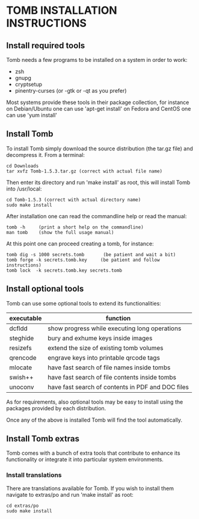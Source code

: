 
# TOMB INSTALLATION INSTRUCTIONS

## Install required tools

Tomb needs a few programs to be installed on a system in order to work:

 * zsh
 * gnupg
 * cryptsetup
 * pinentry-curses (or -gtk or -qt as you prefer)

Most systems provide these tools in their package collection,
for instance on Debian/Ubuntu one can use 'apt-get install'
on Fedora and CentOS one can use 'yum install'

## Install Tomb

To install Tomb simply download the source distribution (the tar.gz file)
and decompress it. From a terminal:

    cd Downloads
    tar xvfz Tomb-1.5.3.tar.gz (correct with actual file name)

Then enter its directory and run 'make install' as root, this will install
Tomb into /usr/local:

    cd Tomb-1.5.3 (correct with actual directory name)
    sudo make install

After installation one can read the commandline help or read the manual:

    tomb -h     (print a short help on the commandline)
    man tomb    (show the full usage manual)

At this point one can proceed creating a tomb, for instance:

    tomb dig -s 1000 secrets.tomb       (be patient and wait a bit)
    tomb forge -k secrets.tomb.key     (be patient and follow instructions)
    tomb lock  -k secrets.tomb.key secrets.tomb

## Install optional tools

Tomb can use some optional tools to extend its functionalities:

executable | function
---------- | ---------------------------------------------------
  dcfldd   | show progress while executing long operations
  steghide | bury and exhume keys inside images
  resizefs | extend the size of existing tomb volumes
  qrencode | engrave keys into printable qrcode tags
  mlocate  | have fast search of file names inside tombs
  swish++  | have fast search of file contents inside tombs
  unoconv  | have fast search of contents in PDF and DOC files

As for requirements, also optional tools may be easy to install using
the packages provided by each distribution.

Once any of the above is installed Tomb will find the tool automatically.

## Install Tomb extras

Tomb comes with a bunch of extra tools that contribute to enhance its
functionality or integrate it into particular system environments.

### Install translations

There are translations available for Tomb. If you wish to install them
navigate to extras/po and run 'make install' as root:

    cd extras/po
    sudo make install

